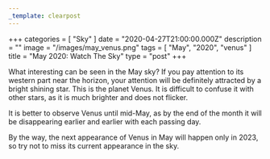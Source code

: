 ```yaml
---
_template: clearpost
---
```



+++
categories = [ "Sky" ]
date = "2020-04-27T21:00:00.000Z"
description = ""
image = "/images/may_venus.png"
tags = [ "May", "2020", "venus" ]
title = "May 2020: Watch The Sky"
type = "post"
+++


What interesting can be seen in the May sky? If you pay attention to its western part near the horizon, your attention will be definitely attracted by a bright shining star. This is the planet Venus. It is difficult to confuse it with other stars, as it is much brighter and does not flicker.

It is better to observe Venus until mid-May, as by the end of the month it will be disappearing earlier and earlier with each passing day.

By the way, the next appearance of Venus in May will happen only in 2023, so try not to miss its current appearance in the sky.
